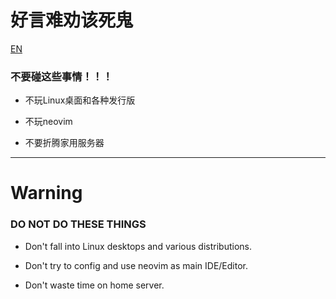 # 好言难劝该死鬼

[EN](#warning)

<!-- properties
created: 2023-03-26 00:45:04
-->

### 不要碰这些事情！！！

- 不玩Linux桌面和各种发行版

- 不玩neovim

- 不要折腾家用服务器

---

# Warning

### DO NOT DO THESE THINGS

- Don't fall into Linux desktops and various distributions.

- Don't try to config and use neovim as main IDE/Editor.

- Don't waste time on home server.